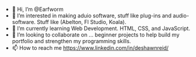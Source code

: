 - 👋 Hi, I’m @Earfworm
- 👀 I’m interested in making aduio software, stuff like plug-ins and audio-software. Stuff like (Abelton, Fl Studio, Koala).
- 🌱 I’m currently learning Web Development. HTML, CSS, and JavaScript.
- 💞️ I’m looking to collaborate on ... beginner projects to help build my portfolio and strengthen my programming skills.
- 📫 How to reach me https://www.linkedin.com/in/deshawnreid/

<!---
Earfworm/Earfworm is a ✨ special ✨ repository because its `README.md` (this file) appears on your GitHub profile.
You can click the Preview link to take a look at your changes.
--->
